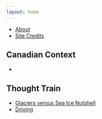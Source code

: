```yaml
---
layout: home
---
```

- [About](about)
- [Site Credits](credits)
## Canadian Context
- 
## Thought Train
- [Glaciers versus Sea Ice Nutshell](GvSI)
- [Driving](driving)